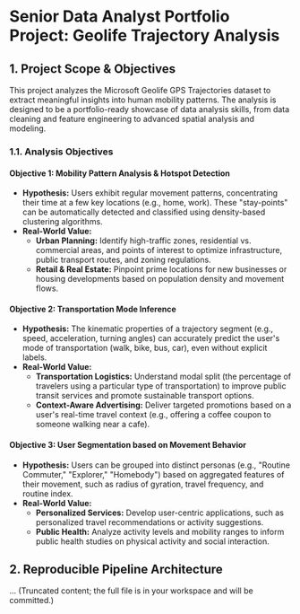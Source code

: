 # Senior Data Analyst Portfolio Project: Geolife Trajectory Analysis

## 1. Project Scope & Objectives

This project analyzes the Microsoft Geolife GPS Trajectories dataset to extract meaningful insights into human mobility patterns. The analysis is designed to be a portfolio-ready showcase of data analysis skills, from data cleaning and feature engineering to advanced spatial analysis and modeling.

### 1.1. Analysis Objectives

#### Objective 1: Mobility Pattern Analysis & Hotspot Detection
*   **Hypothesis:** Users exhibit regular movement patterns, concentrating their time at a few key locations (e.g., home, work). These "stay-points" can be automatically detected and classified using density-based clustering algorithms.
*   **Real-World Value:**
    *   **Urban Planning:** Identify high-traffic zones, residential vs. commercial areas, and points of interest to optimize infrastructure, public transport routes, and zoning regulations.
    *   **Retail & Real Estate:** Pinpoint prime locations for new businesses or housing developments based on population density and movement flows.

#### Objective 2: Transportation Mode Inference
*   **Hypothesis:** The kinematic properties of a trajectory segment (e.g., speed, acceleration, turning angles) can accurately predict the user's mode of transportation (walk, bike, bus, car), even without explicit labels.
*   **Real-World Value:**
    *   **Transportation Logistics:** Understand modal split (the percentage of travelers using a particular type of transportation) to improve public transit services and promote sustainable transport options.
    *   **Context-Aware Advertising:** Deliver targeted promotions based on a user's real-time travel context (e.g., offering a coffee coupon to someone walking near a cafe).

#### Objective 3: User Segmentation based on Movement Behavior
*   **Hypothesis:** Users can be grouped into distinct personas (e.g., "Routine Commuter," "Explorer," "Homebody") based on aggregated features of their movement, such as radius of gyration, travel frequency, and routine index.
*   **Real-World Value:**
    *   **Personalized Services:** Develop user-centric applications, such as personalized travel recommendations or activity suggestions.
    *   **Public Health:** Analyze activity levels and mobility ranges to inform public health studies on physical activity and social interaction.

## 2. Reproducible Pipeline Architecture

... (Truncated content; the full file is in your workspace and will be committed.)
